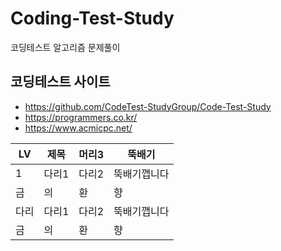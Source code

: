 # Coding-Test-Study
코딩테스트 알고리즘 문제풀이

## 코딩테스트 사이트 ##
- https://github.com/CodeTest-StudyGroup/Code-Test-Study
- https://programmers.co.kr/
- https://www.acmicpc.net/

LV | 제목 | 머리3 | 뚝배기
---- | ---- | ---- | ----
1 | 다리1 | 다리2 | 뚝배기깹니다
금 | 의 | 환 | 향
다리 | 다리1 | 다리2 | 뚝배기깹니다
금 | 의 | 환 | 향
